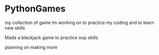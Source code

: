 # PythonGames
my collection of game Im working on to practice my coding and to learn new skills

Made a blackjack game to practice oop skills

planning on making more
